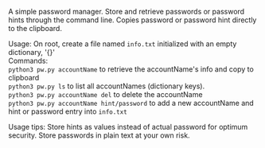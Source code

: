 A simple password manager. Store and retrieve passwords or password hints through the command line. Copies password or password hint directly to the clipboard.  


Usage:
On root, create a file named `info.txt` initialized with an empty dictionary, '{}'  
Commands:  
`python3 pw.py accountName` to retrieve the accountName's info and copy to clipboard  
`python3 pw.py ls` to list all accountNames (dictionary keys).  
`python3 pw.py accountName del` to delete the accountName  
`python3 pw.py accountName hint/password` to add a new accountName and hint or password entry into `info.txt`  

Usage tips:
Store hints as values instead of actual password for optimum security. Store passwords in plain text at your own risk.  
